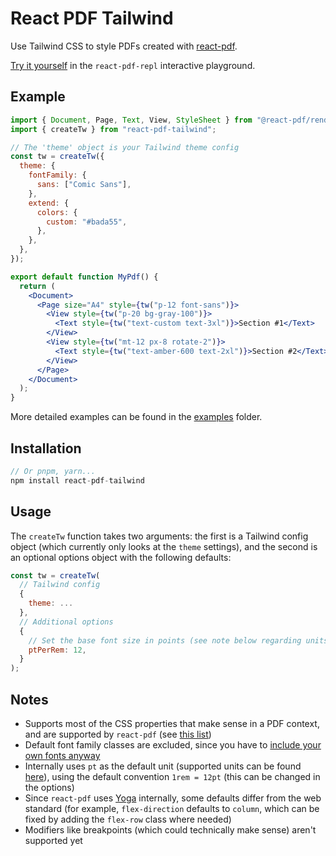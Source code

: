# React PDF Tailwind

Use Tailwind CSS to style PDFs created with [react-pdf](https://github.com/diegomura/react-pdf).

[Try it yourself](https://react-pdf-repl.vercel.app/?cp_code=JYWwDg9gTgLgBAbzgEQgYwK4gKYDsYA0cACgIYDm2RAKtgB6FwBqw2A7nAL5wBmUEIOACIAAlGyk0MALRgAJjwD043HOzioQgNwAoUJFiI4acaRjZqHbnwHDTU2QukxSwADZtgq7Tp1oIuADO8DAcALzGpuaWABQIOnBwMAAW2DgAXIgJiXD05qqZ8Tk5_m7QgYXZxYmYwQKZQv5QuDxlbOoARm4Y2EIEVTmc_cVD2aOcAJS6OvQG8Go8pBhu8DwYuFLAAXAAgmBgMRNZieIwGM1wMQMAPKiYOPgAfAOJ12SUcIHAAF7YYUI7AAsQk-MAAnm4_ghQjEhGBpIDeJC6Ej6NJ-BxWmi2FBSGA4OQ8QihBNOM9qjkEABtAB0dJ2UFxYJiAEYAEwTAC6NJAeJiMQA-kRgEcwo9Li9qtcWOxJRSANbYMFhBDAThy6rBCFQmFCLF0aQsuAgLzSNjSKlsgAMVrAME5cHhiP10lKcA65GkXR6hptJPVFIpOLxKsWbkC2ADgcS5OjOWutAYoO1Kt15gY0jZdDcvACMg6EDcciSeVdGDqIH9sbjOQAythNttVXAANRwFlRmvXRSJmDVuMJvLJyGptiw9MyQKV0n9msAGWgaTgwDAgSwcDkhegn2A8FIOEY_iCDfMZygcFIchXwECaC85Fybl3NLgADllm5SBqKRHwOpcjwPDAHeZ5wE-HTqBAy64GBpCLtgMAvvWxbAJIyw3kQvLkLgpCfOWd5gLu37VGAn5oOoZjGAIIAQJuRBQDe5ZJOchGBEkXh3nI6zwE-5DLKQRCSLkGA3jRxYAFbljAEDEcUv7LsWDFroEL7vm4n6CNgIlTrRcAAG7YMEwAdMs66QhAmGFk-bG8nQoBMYEeKsLgsk5N0UhMV4L4sHp-5MbykJrpeuF6csYAYC45hwNAOHiC-ACySxKXAEUXmg9yOS5NbFDw2DWd5wC-SATF4KAKXNAJKUrAx5FsVpuT8GxkhEB0xl4FxggGckwH8a5iSQSpJC4oZeDwCua6CNAd6WYFMCsASuJ6cAci4TASlzQAjj0F6MCthEmYEfX6bupDYLkwQvsQySkBG6lMZCHlsbgH6VUeEZbZR9UmiljDmOA5ZHeFbhLbFcC4NgW3YDSrndr2s5SooMpsPDiQTKSkrdu82D9t2dxYKNsZTDo6pAA&modules=true) in the `react-pdf-repl` interactive playground.

## Example

```jsx
import { Document, Page, Text, View, StyleSheet } from "@react-pdf/renderer";
import { createTw } from "react-pdf-tailwind";

// The 'theme' object is your Tailwind theme config
const tw = createTw({
  theme: {
    fontFamily: {
      sans: ["Comic Sans"],
    },
    extend: {
      colors: {
        custom: "#bada55",
      },
    },
  },
});

export default function MyPdf() {
  return (
    <Document>
      <Page size="A4" style={tw("p-12 font-sans")}>
        <View style={tw("p-20 bg-gray-100")}>
          <Text style={tw("text-custom text-3xl")}>Section #1</Text>
        </View>
        <View style={tw("mt-12 px-8 rotate-2")}>
          <Text style={tw("text-amber-600 text-2xl")}>Section #2</Text>
        </View>
      </Page>
    </Document>
  );
}
```

More detailed examples can be found in the [examples](https://github.com/aanckar/react-pdf-tailwind/tree/main/examples) folder.

## Installation

```js
// Or pnpm, yarn...
npm install react-pdf-tailwind
```

## Usage

The `createTw` function takes two arguments: the first is a Tailwind config object (which currently only looks at the `theme` settings), and the second is an optional options object with the following defaults:

```js
const tw = createTw(
  // Tailwind config
  {
    theme: ...
  },
  // Additional options
  {
    // Set the base font size in points (see note below regarding units)
    ptPerRem: 12,
  }
);
```

## Notes

- Supports most of the CSS properties that make sense in a PDF context, and are supported by `react-pdf` (see [this list](https://react-pdf.org/styling#valid-css-properties))
- Default font family classes are excluded, since you have to [include your own fonts anyway](https://react-pdf.org/fonts)
- Internally uses `pt` as the default unit (supported units can be found [here](https://react-pdf.org/styling#valid-units)), using the default convention `1rem = 12pt` (this can be changed in the options)
- Since `react-pdf` uses [Yoga](https://yogalayout.com/) internally, some defaults differ from the web standard (for example, `flex-direction` defaults to `column`, which can be fixed by adding the `flex-row` class where needed)
- Modifiers like breakpoints (which could technically make sense) aren't supported yet
